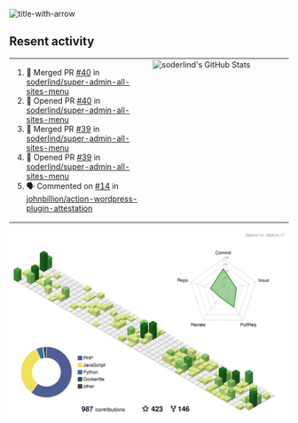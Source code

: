 
![title-with-arrow](https://github.com/soderlind/soderlind/assets/1649452/0f685042-97c3-46ba-b290-804d07f05370)



## Resent activity

<table width="100%" border="0"><tr><td width="49%">

<!--START_SECTION:activity-->
1. 🎉 Merged PR [#40](https://github.com/soderlind/super-admin-all-sites-menu/pull/40) in [soderlind/super-admin-all-sites-menu](https://github.com/soderlind/super-admin-all-sites-menu)
2. 💪 Opened PR [#40](https://github.com/soderlind/super-admin-all-sites-menu/pull/40) in [soderlind/super-admin-all-sites-menu](https://github.com/soderlind/super-admin-all-sites-menu)
3. 🎉 Merged PR [#39](https://github.com/soderlind/super-admin-all-sites-menu/pull/39) in [soderlind/super-admin-all-sites-menu](https://github.com/soderlind/super-admin-all-sites-menu)
4. 💪 Opened PR [#39](https://github.com/soderlind/super-admin-all-sites-menu/pull/39) in [soderlind/super-admin-all-sites-menu](https://github.com/soderlind/super-admin-all-sites-menu)
5. 🗣 Commented on [#14](https://github.com/johnbillion/action-wordpress-plugin-attestation/issues/14#issuecomment-2597156655) in [johnbillion/action-wordpress-plugin-attestation](https://github.com/johnbillion/action-wordpress-plugin-attestation)
<!--END_SECTION:activity-->
  </td>
<td width="49%" valign="top">
     <img  alt="soderlind's GitHub Stats" src="https://awesome-github-stats.azurewebsites.net/user-stats/soderlind?cardType=octocat&theme=github&preferLogin=false&Title=FFFFFF&Border=FFFFFF" />
</td></tr></table>


![](./profile-3d-contrib/profile-green-animate.svg)


